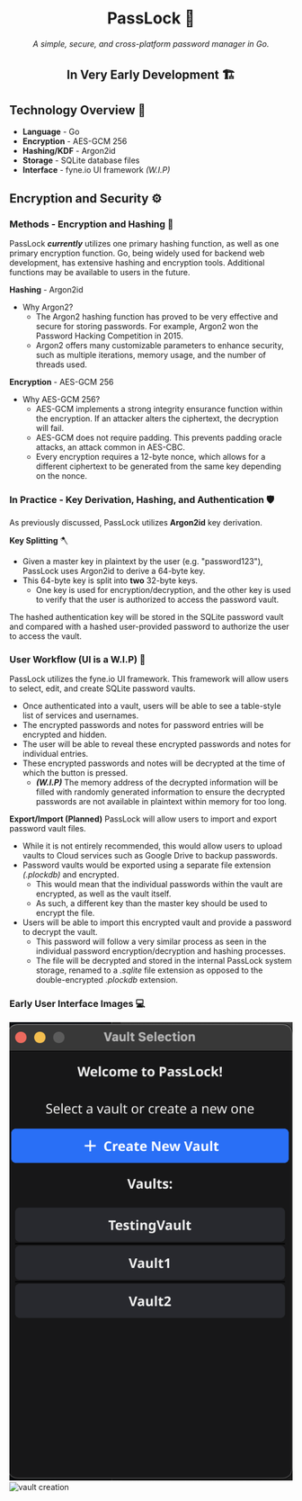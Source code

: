<h1 align="center">PassLock 🔐</h1>
<h6 align="center">A simple, secure, and cross-platform password manager in Go.</h6>

<h2 align="center">In Very Early Development 🏗️</h2>

## Technology Overview 🤖
- **Language** - Go
- **Encryption** - AES-GCM 256
- **Hashing/KDF** - Argon2id
- **Storage** - SQLite database files
- **Interface** - fyne.io UI framework *(W.I.P)*

## Encryption and Security ⚙️
### Methods - Encryption and Hashing 🔑
PassLock ***currently*** utilizes one primary hashing function, as well as one primary encryption function.
Go, being widely used for backend web development, has extensive hashing and encryption tools.
Additional functions may be available to users in the future.

**Hashing** - Argon2id
- Why Argon2?
  - The Argon2 hashing function has proved to be very effective and secure for storing passwords. For example, Argon2 won the Password Hacking Competition in 2015.
  - Argon2 offers many customizable parameters to enhance security, such as multiple iterations, memory usage, and the number of threads used.
    
**Encryption** - AES-GCM 256
- Why AES-GCM 256?
  - AES-GCM implements a strong integrity ensurance function within the encryption. If an attacker alters the ciphertext, the decryption will fail.
  - AES-GCM does not require padding. This prevents padding oracle attacks, an attack common in AES-CBC.
  - Every encryption requires a 12-byte nonce, which allows for a different ciphertext to be generated from the same key depending on the nonce.


### In Practice - Key Derivation, Hashing, and Authentication 🛡️
As previously discussed, PassLock utilizes **Argon2id** key derivation.

**Key Splitting** 🪓
- Given a master key in plaintext by the user (e.g. "password123"), PassLock uses Argon2id to derive a 64-byte key.
- This 64-byte key is split into **two** 32-byte keys.
  - One key is used for encryption/decryption, and the other key is used to verify that the user is authorized to access the password vault.

The hashed authentication key will be stored in the SQLite password vault and compared with a hashed user-provided password to authorize the user to access the vault.

### User Workflow (UI is a W.I.P) 👤
PassLock utilizes the fyne.io UI framework. This framework will allow users to select, edit, and create SQLite password vaults.
- Once authenticated into a vault, users will be able to see a table-style list of services and usernames.
- The encrypted passwords and notes for password entries will be encrypted and hidden.
- The user will be able to reveal these encrypted passwords and notes for individual entries.
- These encrypted passwords and notes will be decrypted at the time of which the button is pressed.
  - ***(W.I.P)*** The memory address of the decrypted information will be filled with randomly generated information to ensure the decrypted passwords are not available in plaintext within memory for too long.

**Export/Import (Planned)**
PassLock will allow users to import and export password vault files. 
- While it is not entirely recommended, this would allow users to upload vaults to Cloud services such as Google Drive to backup passwords.
- Password vaults would be exported using a separate file extension *(.plockdb)* and encrypted.
  - This would mean that the individual passwords within the vault are encrypted, as well as the vault itself.
  - As such, a different key than the master key should be used to encrypt the file.
- Users will be able to import this encrypted vault and provide a password to decrypt the vault.
  - This password will follow a very similar process as seen in the individual password encryption/decryption and hashing processes.
  - The file will be decrypted and stored in the internal PassLock system storage, renamed to a *.sqlite* file extension as opposed to the double-encrypted *.plockdb* extension.


### Early User Interface Images 💻
![vault selection](assets/VaultSelection.png "vault selection")
![vault creation](assets/VaultCreation.png "vault creation")
